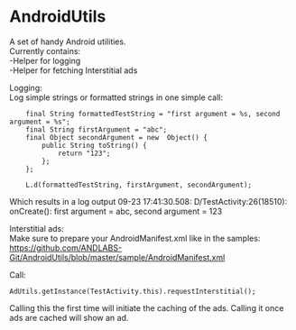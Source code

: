 AndroidUtils
============
A set of handy Android utilities.  
Currently contains:  
-Helper for logging  
-Helper for fetching Interstitial ads


Logging:  
Log simple strings or formatted strings in one simple call:

        final String formattedTestString = "first argument = %s, second argument = %s";
        final String firstArgument = "abc";
        final Object secondArgument = new  Object() {
            public String toString() {
                return "123";
            };
        };
        
        L.d(formattedTestString, firstArgument, secondArgument);
        
        
Which results in a log output 
09-23 17:41:30.508: D/TestActivity:26(18510): onCreate(): first argument = abc, second argument = 123
  
  


Interstitial ads:  
Make sure to prepare your AndroidManifest.xml like in the samples: https://github.com/ANDLABS-Git/AndroidUtils/blob/master/sample/AndroidManifest.xml

Call:

    AdUtils.getInstance(TestActivity.this).requestInterstitial();

Calling this the first time will initiate the caching of the ads. Calling it once ads are cached will show an ad. 
